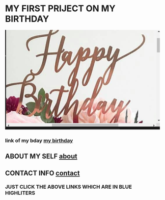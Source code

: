<!DOCTYPE html>
<html lang="english" >
  <head>
    <meta charset="utf-8" >
    <title> MY WEB SITE </title>
  
  </head>
  <body>
    <H1> MY FIRST PRIJECT ON MY BIRTHDAY </H1>
    <img src="./BDAY IMG .png">
    <h3> link of my bday 
      <a href="./my birthday.html"> my birthday </a>
    </h3>
    <h2> ABOUT MY SELF 
      <a href="./about.html"> about</a>
    </h2>
    <h2> CONTACT INFO 
      <a href="./contact.html">contact </a>
    </h2>
      <h3> JUST CLICK THE ABOVE LINKS WHICH ARE IN BLUE HIGHLITERS  </h3>
    

  </body>
</html>

